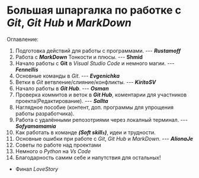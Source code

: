 # Большая шпаргалка по работке с *Git*, *Git Hub* и *MarkDown*
Оглавление:
1. Подготовка действий для работы с программами. --- **_Rustamoff_**
2. Работа с **_MarkDown_** Тонкости и плюсы. --- **__Shmid__**
3. Начало работы с **Git** в *Visual Studio Code* и немного магии. --- **_Fennellis_**
4. Основные команды в *Git*. --- **_Evgenichka_**
5. Ветки в *Git* ветвление/слияние/конфликты. --- **_KiritoSV_**
6. Начало работы в **_Git Hub_**. --- **_Osman_**
7. Проверка коммитов и веток в **_Git Hub_**, коментарии для участников проекта(Редактирование). --- **_Sallta_**
8. Наглядное пособие (контент, доп. программы для упрощения работы разработчика).
10. Работа с удалёнными репозотриями через локалный терминал. --- **_Sofyamamamia_**
11. Как работать в команде ***(Soft skill`s`)***, идеи и трудности.
12. Основные ошибки при работе с *Git*, *Git Hub* и *MarkDown*. --- **_AlionaJe_** 
13. Советы по работе над проектами
14. Немного о *Python* на *Vs Code*
15. Благодарность самим себе и напутствия для остальных!
* Финал *LoveStory*
